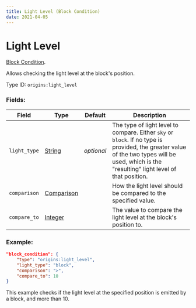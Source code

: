 ```yaml
---
title: Light Level (Block Condition)
date: 2021-04-05
---
```

# Light Level

[Block Condition](../block_conditions.md).

Allows checking the light level at the block's position.

Type ID: `origins:light_level`

### Fields:

Field  | Type | Default | Description
-------|------|---------|-------------
`light_type` | [String](../data_types/string.md) | _optional_ | The type of light level to compare. Either `sky` or `block`. If no type is provided, the greater value of the two types will be used, which is the "resulting" light level of that position.
`comparison` | [Comparison](../data_types/comparison.md) | | How the light level should be compared to the specified value.
`compare_to` | [Integer](../data_types/integer.md) | | The value to compare the light level at the block's position to.

### Example:
```json
"block_condition": {
    "type": "origins:light_level",
    "light_type": "block",
    "comparison": ">",
    "compare_to": 10
}
```
This example checks if the light level at the specified position is emitted by a block, and more than 10.